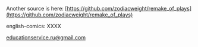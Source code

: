 Another source is here: [https://github.com/zodiacweight/remake_of_plays](https://github.com/zodiacweight/remake_of_plays)

english-comics: <common>XXXX

educationservice.ru@gmail.com